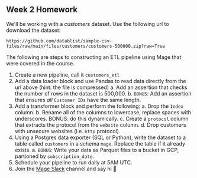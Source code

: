 ## Week 2 Homework

We'll be working with a _customers_ dataset. Use the following url to download the dataset:

`https://github.com/datablist/sample-csv-files/raw/main/files/customers/customers-500000.zip?raw=True`

The following are steps to constructing an ETL pipeline using Mage that were covered in the course. 

1. Create a new pipeline, call it `customers_etl`
2. Add a data loader block and use Pandas to read data directly from the url above (hint: the file is compressed)
    a. Add an assertion that checks the number of rows in the dataset is 500,000.
    b. `BONUS`: Add an assertion that ensures _all_ `Customer IDs` have the same length.
3. Add a transformer block and perform the following:
    a. Drop the `Index` column.
    b. Rename all of the columns to lowercase, replace spaces with underscores. BONUS: do this dynamically.
    c. Create a `protocol` column that extracts the protocol from the `website` column.
    d. Drop customers with unsecure websites (i.e. `http` protocol).
4. Using a Postgres data exporter (SQL or Python), write the dataset to a table called `customers` in a schema `mage`. Replace the table if it already exists.
    a. `BONUS`: Write your data as Parquet files to a bucket in GCP, partioned by `subscription_date`.
5. Schedule your pipeline to run daily at 5AM UTC.
6. Join the [Mage Slack](https://mage.ai/chat) channel and say hi 👋